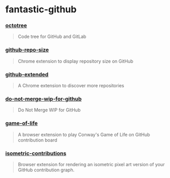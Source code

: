 # fantastic-github

### [octotree](https://github.com/buunguyen/octotree)
> Code tree for GitHub and GitLab

### [github-repo-size](https://github.com/harshjv/github-repo-size)
> Chrome extension to display repository size on GitHub

### [github-extended](https://github.com/onmyway133/github-extended)
> A Chrome extension to discover more repositories

### [do-not-merge-wip-for-github](https://github.com/sanemat/do-not-merge-wip-for-github)
> Do Not Merge WIP for GitHub

### [game-of-life](https://github.com/yuanchuan/game-of-life)
> A browser extension to play Conway's Game of Life on GitHub contribution board

### [isometric-contributions](https://github.com/jasonlong/isometric-contributions)
> Browser extension for rendering an isometric pixel art version of your GitHub contribution graph.
